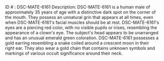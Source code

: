 ID # : DSC-MATE-6161
Description: DSC-MATE-6161 is a human male of approximately 35 years of age with a distinctive dark spot on the corner of the mouth. They possess an unnatural grin that appears at all times, even when DSC-MATE-6161's facial muscles should be at rest. DSC-MATE-6161's eyes are a piercing red color, with no visible pupils or irises, resembling the appearance of a clown's eye. The subject's head appears to be unarranged and has an unusual emerald green coloration. DSC-MATE-6161 possesses a gold earring resembling a snake coiled around a crescent moon in their right ear. They also wear a gold chain that contains unknown symbols and markings of various occult significance around their neck.